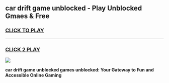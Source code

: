 
## car drift game unblocked - Play Unblocked Gmaes & Free
<h3>
<a href="https://news.freeplayer.one?title=car_drift_game_unblocked&ref=23F">CLICK TO PLAY</a></h3>
<hr>

<h3>
<a href="https://news.freeplayer.one?title=car_drift_game_unblocked&ref=23F">CLICK 2 PLAY</a>
  
</h3>

<a href="https://news.freeplayer.one?title=car_drift_game_unblocked&ref=23F/"><img src="https://clearcache.store/games.png"></a>


**car drift game unblocked games unblocked: Your Gateway to Fun and Accessible Online Gaming**
